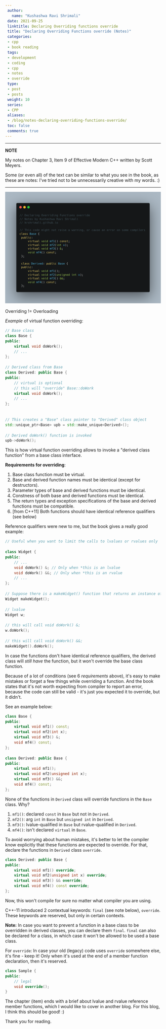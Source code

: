 ```yaml
---
 author:
   name: "Kushashwa Ravi Shrimali"
 date: 2021-09-25
 linktitle: Declaring Overriding functions override 
 title: "Declaring Overriding Functions override (Notes)"
 categories:
 - cpp
 - book reading
 tags:
 - development
 - coding
 - cpp
 - notes
 - override
 type:
 - post
 - posts
 weight: 10
 series:
 - CPP
 aliases:
 - /blog/notes-declaring-overriding-functions-override/
 toc: false
 comments: true
---
```


---
**NOTE**

My notes on Chapter 3, Item 9 of Effective Modern C++ written by Scott Meyers.

Some (or even all) of the text can be similar to what you see in the book, as these are notes: I've tried not to be unnecessarily creative with my words. :)

---

![](https://raw.githubusercontent.com/krshrimali/blog/main/assets/cover-images/declaring-overriding-functions-override.png)

Overriding != Overloading

_Example_ of virtual function overriding:

```cpp
// Base class
class Base {
public:
    virtual void doWork();
    // ...
};

// Derived class from Base
class Derived: public Base {
public:
    // virtual is optional
    // this will "override" Base::doWork
    virtual void doWork();
    // ...
};


// This creates a "Base" class pointer to "Derived" class object
std::unique_ptr<Base> upb = std::make_unique<Derived>();

// Derived doWork() function is invoked
upb->doWork();
```

This is how virtual function overriding allows to invoke a "derived class function" from a base class interface.

**Requirements for overriding**:

1. Base class function must be virtual.
2. Base and derived function names must be identical (except for destructors).
3. Parameter types of base and derived functions must be identical.
4. Constness of both base and derived functions must be identical.
5. The return types and exception specifications of the base and derived functions must be compatible.
6. [from C++11] Both functions should have identical reference qualifiers (see below)

Reference qualifiers were new to me, but the book gives a really good example:

```cpp
// Useful when you want to limit the calls to lvalues or rvalues only

class Widget {
public:
    // ...
    void doWork() &; // Only when *this is an lvalue
    void doWork() &&; // Only when *this is an rvalue
    // ...
};

// Suppose there is a makeWidget() function that returns an instance of Widget class, this will be an rvalue here
Widget makeWidget();

// lvalue
Widget w;

// this will call void doWork() &;
w.doWork();

// this will call void doWork() &&;
makeWidget().doWork();
```

In case the functions don't have identical reference qualifiers, the derived class will _still have_ the function, but it won't override the base class function.

Because of a lot of conditions (see 6 _requirements_ above), it's easy to make mistakes or forget a few things while overriding a function. And the book states that it's not worth expecting from compiler to report an error, because the code can still be valid - it's just you expected it to override, but it didn't.

See an example below:

```cpp
class Base {
public:
    virtual void mf1() const;
    virtual void mf2(int x);
    virtual void mf3() &;
    void mf4() const;
};

class Derived: public Base {
public:
    virtual void mf1();
    virtual void mf2(unsigned int x);
    virtual void mf3() &&;
    void mf4() const;
};
```

None of the functions in `Derived` class will override functions in the `Base` class. Why?

1. `mf1()`: declared `const` in `Base` but not in `Derived`.
2. `mf2()`: arg `int` in `Base` but `unsigned int` in `Derived`.
3. `mf3()`: lvalue-qualified in `Base` but rvalue-qualified in `Derived`.
4. `mf4()`: isn't declared `virtual` in `Base`.

To avoid worrying about human mistakes, it's better to let the compiler know explicitly that these functions are expected to override. For that, declare the functions in `Derived` class `override`.

```cpp
class Derived: public Base {
public:
    virtual void mf1() override;
    virtual void mf2(unsigned int x) override;
    virtual void mf3() && override;
    virtual void mf4() const override;
};
```

Now, this won't compile for sure no matter what compiler you are using.

C++-11 introduced  2 contextual keywords: `final` (see note below), `override`. These keywords are reserved, but only in certain contexts.

**Note:** In case you want to prevent a function in a base class to be overridden in derived classes, you can declare them `final`. `final` can also be declared for a class, in which case it won't be allowed to be used a base class.

For `override`: In case your old (legacy) code uses `override` somewhere else, it's fine - keep it! Only when it's used at the end of a member function declaration, then it's reserved.

```cpp
class Sample {
public:
    // legal
    void override();
}
```

The chapter (item) ends with a brief about lvalue and rvalue reference member functions, which I would like to cover in another blog. For this blog, I think this should be good! :)

Thank you for reading.
